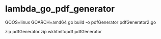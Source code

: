 # lambda_go_pdf_generator

GOOS=linux GOARCH=amd64 go build -o pdfGenerator pdfGenerator2.go

zip pdfGenerator.zip wkhtmltopdf pdfGenerator
